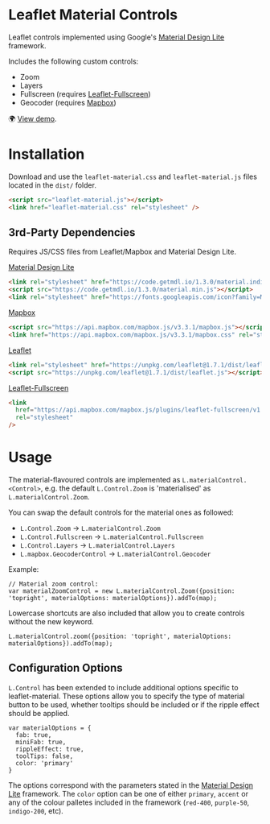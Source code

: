# Leaflet Material Controls

Leaflet controls implemented using Google's [Material Design Lite](http://www.getmdl.io/) framework.

Includes the following custom controls:

- Zoom
- Layers
- Fullscreen (requires [Leaflet-Fullscreen](https://github.com/Leaflet/Leaflet.fullscreen))
- Geocoder (requires [Mapbox](https://github.com/mapbox/mapbox.js))

🌍 [View demo](http://christippett.github.io/leaflet-material/).

# Installation

Download and use the `leaflet-material.css` and `leaflet-material.js` files located in the `dist/` folder.

```html
<script src="leaflet-material.js"></script>
<link href="leaflet-material.css" rel="stylesheet" />
```

## 3rd-Party Dependencies

Requires JS/CSS files from Leaflet/Mapbox and Material Design Lite.

[Material Design Lite](http://www.getmdl.io/started/index.html#download)

```html
<link rel="stylesheet" href="https://code.getmdl.io/1.3.0/material.indigo-pink.min.css" />
<script src="https://code.getmdl.io/1.3.0/material.min.js"></script>
<link rel="stylesheet" href="https://fonts.googleapis.com/icon?family=Material+Icons" />
```

[Mapbox](https://www.mapbox.com/mapbox.js/api/v2.2.1/)

```html
<script src="https://api.mapbox.com/mapbox.js/v3.3.1/mapbox.js"></script>
<link href="https://api.mapbox.com/mapbox.js/v3.3.1/mapbox.css" rel="stylesheet" />
```

[Leaflet](http://leafletjs.com/download.html)

```html
<link rel="stylesheet" href="https://unpkg.com/leaflet@1.7.1/dist/leaflet.css" />
<script src="https://unpkg.com/leaflet@1.7.1/dist/leaflet.js"></script>
```

[Leaflet-Fullscreen](https://github.com/Leaflet/Leaflet.fullscreen)

```html
<link
  href="https://api.mapbox.com/mapbox.js/plugins/leaflet-fullscreen/v1.0.1/leaflet.fullscreen.css"
  rel="stylesheet"
/>
```

# Usage

The material-flavoured controls are implemented as `L.materialControl.<Control>`, e.g. the default `L.Control.Zoom` is 'materialised' as `L.materialControl.Zoom`.

You can swap the default controls for the material ones as followed:

- `L.Control.Zoom` -> `L.materialControl.Zoom`
- `L.Control.Fullscreen` -> `L.materialControl.Fullscreen`
- `L.Control.Layers` -> `L.materialControl.Layers`
- `L.mapbox.GeocoderControl` -> `L.materialControl.Geocoder`

Example:

```
// Material zoom control:
var materialZoomControl = new L.materialControl.Zoom({position: 'topright', materialOptions: materialOptions}).addTo(map);
```

Lowercase shortcuts are also included that allow you to create controls without the new keyword.

```
L.materialControl.zoom({position: 'topright', materialOptions: materialOptions}).addTo(map);
```

## Configuration Options

`L.Control` has been extended to include additional options specific to leaflet-material. These options allow you to specify the type of material button to be used, whether tooltips should be included or if the ripple effect should be applied.

```
var materialOptions = {
  fab: true,
  miniFab: true,
  rippleEffect: true,
  toolTips: false,
  color: 'primary'
}
```

The options correspond with the parameters stated in the [Material Design Lite](http://www.getmdl.io/components/index.html#buttons-section) framework. The `color` option can be one of either `primary`, `accent` or any of the colour palletes included in the framework (`red-400`, `purple-50`, `indigo-200`, etc).

